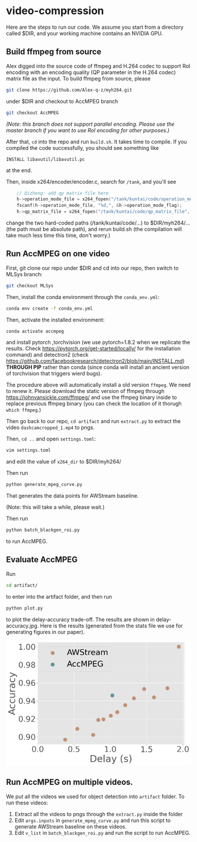 # video-compression

Here are the steps to run our code. We assume you start from a directory called $DIR, and your working machine contains an NVIDIA GPU.

## Build ffmpeg from source

Alex digged into the source code of ffmpeg and H.264 codec to support RoI encoding with an encoding quality (QP parameter in the H.264 codec) matrix file as the input. To build ffmpeg from source, please 
```bash
git clone https://github.com/Alex-q-z/myh264.git
```
under $DIR
and checkout to AccMPEG branch
```bash
git checkout AccMPEG
```

_(Note: this branch does not support parallel encoding. Please use the master branch if you want to use RoI encoding for other purposes.)_

After that, ```cd``` into the repo and run ```build.sh```. It takes time to compile. If you compiled the code successfully, you should see something like
```
INSTALL libavutil/libavutil.pc
```
at the end.

Then, inside x264/encoder/encoder.c, search for ```/tank```, and you'll see
```C++
    // Qizheng: add qp matrix file here
    h->operation_mode_file = x264_fopen("/tank/kuntai/code/operation_mode_file", "r");
    fscanf(h->operation_mode_file, "%d,", &h->operation_mode_flag);
    h->qp_matrix_file = x264_fopen("/tank/kuntai/code/qp_matrix_file", "r");
```
change the two hard-coded paths (/tank/kuntai/code/...) to $DIR/myh264/... (the path must be absolute path), and rerun build.sh (the compilation will take much less time this time, don't worry.)

## Run AccMPEG on one video

First, git clone our repo under $DIR and cd into our repo, then switch to MLSys branch:
```bash
git checkout MLSys
```

Then, install the conda environment through the ```conda_env.yml```:
```bash
conda env create -f conda_env.yml
```

Then, activate the installed environment:
```bash
conda activate accmpeg
```
and install pytorch ,torchvision (we use pytorch=1.8.2 when we replicate the results. Check https://pytorch.org/get-started/locally/ for the installation command) and detectron2 (check https://github.com/facebookresearch/detectron2/blob/main/INSTALL.md) **THROUGH PIP** rather than conda (since conda will install an ancient version of torchvision that triggers wierd bugs).

The procedure above will automatically install a old version ```ffmpeg```. We need to renew it. Please download the static version of ffmpeg through https://johnvansickle.com/ffmpeg/ and use the ffmpeg binary inside to replace previous ffmpeg binary (you can check the location of it thorugh ```which ffmpeg```.)

Then go back to our repo, ```cd artifact``` and run ```extract.py``` to extract the video ```dashcamcropped_1.mp4``` to pngs. 

Then, ```cd ..``` and open ```settings.toml```:
```bash
vim settings.toml
```
and edit the value of ```x264_dir``` to $DIR/myh264/

Then run
```bash
python generate_mpeg_curve.py
```
That generates the data points for AWStream baseline.

(Note: this will take a while, please wait.)

Then run 
```bash
python batch_blackgen_roi.py
``` 
to run AccMPEG. 

## Evaluate AccMPEG

Run
```bash
cd artifact/
```
to enter into the artifact folder, and then run
```bash
python plot.py
```
to plot the delay-accuracy trade-off. The results are shown in delay-accuracy.jpg. Here is the results (generated from the stats file we use for generating figures in our paper).

![Delay-accuracy trade-off](artifact/delay-accuracy-ours.jpg)

## Run AccMPEG on multiple videos.

We put all the videos we used for object detection into ```artifact``` folder. To run these videos:
1. Extract all the videos to pngs through the ```extract.py``` inside the folder
2. Edit ```args.inputs``` in ```generate_mpeg_curve.py``` and run this script to generate AWStream baseline on these videos.
3. Edit ```v_list``` in ```batch_blackgen_roi.py``` and run the script to run AccMPEG.


